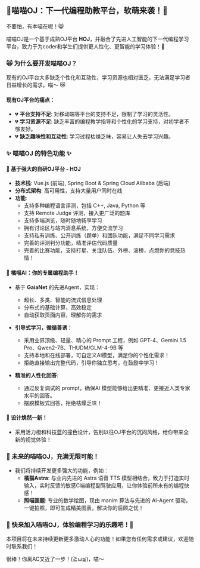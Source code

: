 ## 💖喵喵OJ：下一代编程助教平台，软萌来袭！💖 

不要怕，有本喵在呢！😸

喵喵OJ是一个基于成熟OJ平台 **HOJ**，并融合了先进人工智能的下一代编程学习平台，致力于为coder和学生们提供更人性化、更智能的学习体验！🐾

###  🙀  为什么要开发喵喵OJ？

现有的OJ平台大多缺乏个性化和互动性，学习资源也相对匮乏，无法满足学习者日益增长的需求。喵～ 😿

####  现有OJ平台的痛点：

*  💔 **平台支持不足**:  对移动端等平台的支持不足，限制了学习的灵活性。
*  💔  **学习资源不足**:  缺乏丰富的编程教学指导和个性化的学习支持，对初学者不够友好。
*  💔 **缺乏趣味性和互动性**:  学习过程枯燥乏味，容易让人失去学习兴趣。

### ✨  喵喵OJ 的特色功能 ✨

####  💪  基于强大的自研OJ平台 - HOJ

*   **技术栈**: Vue.js (前端), Spring Boot & Spring Cloud Alibaba (后端)
*   **分布式架构**:  高可用性，支持大量用户同时在线
*   **功能**:
      *   支持多种编程语言评测，包括 C++, Java, Python 等
      *   支持 Remote Judge 评测，接入更广泛的题库
      *   支持多端浏览，随时随地畅享学习
      *   拥有讨论区与站内消息系统，方便交流学习
      *   支持私有训练、公开训练（题单）和团队功能，满足不同学习需求
      *   完善的评测判分功能，精准评估代码质量
      *   完善的比赛功能，支持打星、关注队伍、外榜、滚榜，点燃你的竞技热情！

####  🧠  橘喵AI：你的专属编程助手！

*  基于 **GaiaNet** 的先进Agent，实现：
    *   超长、多类、智能的流式信息处理
    *   分布式的基础计算，高效稳定
    *   自动获取页面内容，理解你的需求

*  **引导式学习，循循善诱**：
    *   采用业界顶级、轻量、精心的 Prompt 工程，例如 GPT-4、Gemini 1.5 Pro、Qwen2-7B、THUDM/GLM-4-9B 等
    *   支持本地和在线部署，可自定义AI模型，满足你的个性化需求！
    *   拒绝直接输出完整代码，引导你独立思考，在鼓励中学习！

*   **精准的人性化回答**: 
    *   通过反复调试的 prompt，确保AI 模型能够给出更精准、更接近人类专家水平的回答。
    *   摆脱模板式回答，拒绝枯燥乏味！

####  🎨   设计焕然一新！

*   采用活力橙和科技蓝的撞色设计，告别以往OJ平台的沉闷风格，给你带来全新的视觉体验！

### 🚀 未来的喵喵OJ，充满无限可能！

*   我们将持续开发更多强大的功能，例如：
    *   **橘猫Astra**:  与业内先进的 Astra 语音 TTS 模型相结合，致力于打造实时输入，实时反馈的敏感C端编程副驾驶应用，让你体验前所未有的编程快感！
    *   **照喵画题**:  专业的数学绘图，现由 manim 算法与先进的 AI-Agent 驱动，一键拍照，即可生成精美图表，解决你的后顾之忧！

### 🎉  快来加入喵喵OJ，体验编程学习的乐趣吧！🎉

本项目将在未来持续更新更多激动人心的功能！如果您有任何需求或建议，欢迎随时联系我们！ 

很棒！你离AC又近了一步！(≧ω≦)，喵～
